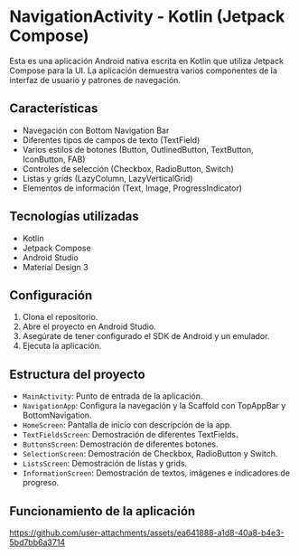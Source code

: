 # NavigationActivity - Kotlin (Jetpack Compose)

Esta es una aplicación Android nativa escrita en Kotlin que utiliza Jetpack Compose para la UI. La aplicación demuestra varios componentes de la interfaz de usuario y patrones de navegación.

## Características

- Navegación con Bottom Navigation Bar
- Diferentes tipos de campos de texto (TextField)
- Varios estilos de botones (Button, OutlinedButton, TextButton, IconButton, FAB)
- Controles de selección (Checkbox, RadioButton, Switch)
- Listas y grids (LazyColumn, LazyVerticalGrid)
- Elementos de información (Text, Image, ProgressIndicator)

## Tecnologías utilizadas

- Kotlin
- Jetpack Compose
- Android Studio
- Material Design 3

## Configuración

1. Clona el repositorio.
2. Abre el proyecto en Android Studio.
3. Asegúrate de tener configurado el SDK de Android y un emulador.
4. Ejecuta la aplicación.

## Estructura del proyecto

- `MainActivity`: Punto de entrada de la aplicación.
- `NavigationApp`: Configura la navegación y la Scaffold con TopAppBar y BottomNavigation.
- `HomeScreen`: Pantalla de inicio con descripción de la app.
- `TextFieldsScreen`: Demostración de diferentes TextFields.
- `ButtonsScreen`: Demostración de diferentes botones.
- `SelectionScreen`: Demostración de Checkbox, RadioButton y Switch.
- `ListsScreen`: Demostración de listas y grids.
- `InformationScreen`: Demostración de textos, imágenes e indicadores de progreso.

## Funcionamiento de la aplicación
https://github.com/user-attachments/assets/ea641888-a1d8-40a8-b4e3-5bd7bb6a3714

